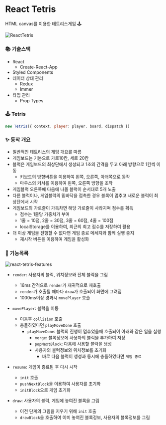 # React Tetris 

HTML canvas를 이용한 테트리스게임 🕹️

![ReactTetris](https://user-images.githubusercontent.com/44011462/112267654-23a84200-8cb9-11eb-84bf-0fd6a9fa326c.gif)


### 📚 기술스택
- React
  - Create-React-App
- Styled Components
- 데이터 상태 관리
  - Redux
  - Immer
- 타입 관리
  - Prop Types

### 🕹️ Tetris

```javascript
new Tetris({ context, player: player, board, dispatch })
```

### ✨ 동작 개요
- 일반적인 테트리스의 게임 개요를 따름
- 게임보드는 기본으로 가로10칸, 세로 20칸
- 블럭은 게임보드의 최상단에서 생성되고 1초의 간격을 두고 아래 방향으로 1칸씩 이동
  - 키보드의 방향버튼을 이용하여 왼쪽, 오른쪽, 아래쪽으로 동작
  - 마우스의 커서를 이용하여 왼쪽, 오른쪽 방향을 조작
- 게임블럭 오른쪽에 다음에 나올 블럭이 순서대로 5개 노출
- 다른 블럭이나, 게임블럭의 밑바닥을 접촉한 경우 블록이 멈추고 새로운 블럭이 최상단에서 시작
- 게임보드의 가로줄이 가득차면 해당 가로줄이 사라지며 점수를 획득
  - 점수는 1줄당 가중치가 부여
  - 1줄 = 10점, 2줄 = 30점, 3줄 = 60점, 4줄 = 100점
  - localStorage를 이용하여, 최근의 최고 점수를 저장하여 활용
- 더 이상 게임을 진행할 수 없다면 게임 종료 메세지와 함께 실행 중지
  - 재시작 버튼을 이용하여 게임을 활성화

### 🧰 기능목록
![react-tetris-features](https://user-images.githubusercontent.com/44011462/112276552-3a07cb00-8cc4-11eb-9b49-e9d4f2379721.png)

- `render`: 사용자의 블럭, 위치정보와 전체 블럭을 그림
  - 16ms 간격으로 `render`가 재귀적으로 재호출
  - `render`가 호출될 때마다 `draw`가 호출되어 화면에 그려짐
  - 1000ms이상 경과시 `movePlayer` 호출

- `movePlayer`: 블럭을 이동
  - 이동후 `collision` 호출
  - 충돌하였다면 `playMoveDone` 호출
    - `playMoveDone`: 블럭의 진행이 멈추었을때 호출되어 아래와 같은 일을 실행
      - `merge`: 블록정보에 사용자의 블럭을 추가하여 저장
      - `popNextBlock`: 다음에 사용할 블럭을 생성
      - 사용자의 블럭정보와 위치정보를 초기화
        - 바로 다음 블럭이 생성과 동시에 충돌하였다면 `게임 종료`  

- `resume`: 게임이 종료된 후 다시 시작
  - `init` 호출
  - `pushNextBlock`을 이용하여 사용자를 초기화
  - `initBlock`으로 게임 초기화

- `draw`: 사용자의 블럭, 게임에 놓여진 블록을 그림
  - 이전 단계의 그림을 지우기 위해 `init` 호출
  - `drawBlock`을 호출하여 이미 놓여진 블록정보, 사용자의 블록정보를 그림
